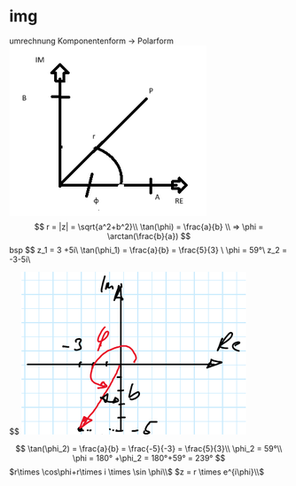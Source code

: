 # img

umrechnung Komponentenform -> Polarform
![alt text](img/image.png)
$$
r = |z| = \sqrt{a^2+b^2}\\
\tan(\phi) = \frac{a}{b} \\
=> \phi = \arctan(\frac{b}{a})
$$
bsp
$$
z_1 = 3 +5i\\ \tan(\phi_1) = \frac{a}{b} = \frac{5}{3} \\ \phi = 59°\\
z_2 = -3-5i\\

$$
![alt text](img/image2.png)

$$
\tan(\phi_2) = \frac{a}{b} = \frac{-5}{-3} = \frac{5}{3}\\
\phi_2 = 59°\\
\phi = 180° +\phi_2 = 180°+59° = 239°
$$
$r\times \cos\phi+r\times i \times \sin \phi\\$
$z = r \times e^{i\phi}\\$
